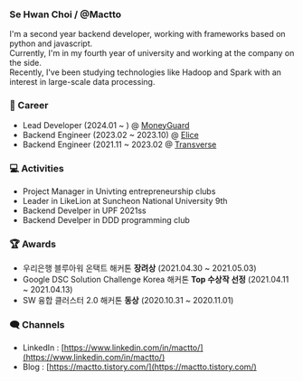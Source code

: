 ### Se Hwan Choi / @Mactto

I'm a second year backend developer, working with frameworks based on python and javascript.  
Currently, I'm in my fourth year of university and working at the company on the side.  
Recently, I've been studying technologies like Hadoop and Spark with an interest in large-scale data processing.  

  
### 🏢 Career

* Lead Developer (2024.01 ~ ) @ [MoneyGuard](https://www.moneygd.com/default/)
* Backend Engineer (2023.02 ~ 2023.10) @ [Elice](https://elice.io/ko)
* Backend Engineer (2021.11 ~ 2023.02 @ [Transverse](https://evoclass.ai/)

### 💻 Activities

* Project Manager in Univting entrepreneurship clubs
* Leader in LikeLion at Suncheon National University 9th
* Backend Develper in UPF 2021ss
* Backend Develper in DDD programming club

### 🏆 Awards

* 우리은행 블루아워 온택트 해커톤 **장려상** (2021.04.30 ~ 2021.05.03)
* Google DSC Solution Challenge Korea 해커톤 **Top 수상작 선정** (2021.04.11 ~ 2021.04.13)
* SW 융합 클러스터 2.0 해커톤 **동상** (2020.10.31 ~ 2020.11.01)

### 🗨️ Channels

* LinkedIn : [https://www.linkedin.com/in/mactto/](https://www.linkedin.com/in/mactto/)
* Blog : [https://mactto.tistory.com/](https://mactto.tistory.com/)
